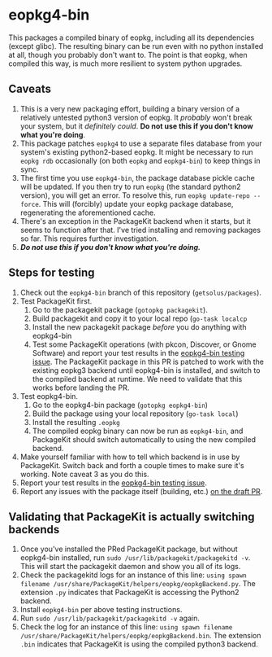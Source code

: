 # eopkg4-bin
This packages a compiled binary of eopkg, including all its dependencies (except glibc). The resulting binary can be run even with no python installed at all, though you probably don't want to. The point is that eopkg, when compiled this way, is much more resilient to system python upgrades.

## Caveats
1. This is a very new packaging effort, building a binary version of a relatively untested python3 version of eopkg. It *probably* won't break your system, but it *definitely could*. **Do not use this if you don't know what you're doing**.
2. This package patches `eopkg4` to use a separate files database from your system's existing python2-based eopkg. It might be necessary to run `eopkg rdb` occasionally (on both `eopkg` and `eopkg4-bin`) to keep things in sync.
3. The first time you use `eopkg4-bin`, the package database pickle cache will be updated. If you then try to run `eopkg` (the standard python2 version), you will get an error. To resolve this, run `eopkg update-repo --force`. This will (forcibly) update your eopkg package database, regenerating the aforementioned cache.
4. There's an exception in the PackageKit backend when it starts, but it seems to function after that. I've tried installing and removing packages so far. This requires further investigation.
5. ***Do not use this if you don't know what you're doing.***

## Steps for testing
1. Check out the `eopkg4-bin` branch of this repository (`getsolus/packages`).
2. Test PackageKit first.
	1. Go to the packagekit package (`gotopkg packagekit`).
	2. Build packagekit and copy it to your local repo (`go-task localcp`
	3. Install the new packagekit package *before* you do anything with eopkg4-bin
	4. Test some PackageKit operations (with pkcon, Discover, or Gnome Software) and report your test results in the [eopkg4-bin testing issue](https://github.com/getsolus/packages/issues/1316). The PackageKit package in this PR is patched to work with the existing eopkg3 backend until eopkg4-bin is installed, and switch to the compiled backend at runtime. We need to validate that this works before landing the PR.
5. Test eopkg4-bin.
	1. Go to the eopkg4-bin package (`gotopkg eopkg4-bin`)
	2. Build the package using your local repository (`go-task local`)
	3. Install the resulting `.eopkg`
	4. The compiled eopkg binary can now be run as `eopkg4-bin`, and PackageKit should switch automatically to using the new compiled backend.
5. Make yourself familiar with how to tell which backend is in use by PackageKit. Switch back and forth a couple times to make sure it's working. Note caveat 3 as you do this.
6. Report your test results in the [eopkg4-bin testing issue](https://github.com/getsolus/packages/issues/1316).
7. Report any issues with the package itself (building, etc.) [on the draft PR](https://github.com/getsolus/packages/pull/1305).

## Validating that PackageKit is actually switching backends
1. Once you've installed the PRed PackageKit package, but without eopkg4-bin installed, run `sudo /usr/lib/packagekit/packagekitd -v`. This will start the packagekit daemon and show you all of its logs. 
2. Check the packagekitd logs for an instance of this line: `using spawn filename /usr/share/PackageKit/helpers/eopkg/eopkgBackend.py`. The extension `.py` indicates that PackageKit is accessing the Python2 backend.
3. Install `eopkg4-bin` per above testing instructions.
4. Run `sudo /usr/lib/packagekit/packagekitd -v` again. 
5. Check the log for an instance of this line: `using spawn filename /usr/share/PackageKit/helpers/eopkg/eopkgBackend.bin`. The extension `.bin` indicates that PackageKit is using the compiled python3 backend.
